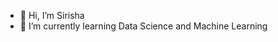- 👋 Hi, I’m Sirisha
- 🌱 I’m currently learning Data Science and Machine Learning

<!---
Sirisha123454/Sirisha123454 is a ✨ special ✨ repository because its `README.md` (this file) appears on your GitHub profile.
You can click the Preview link to take a look at your changes.
--->

